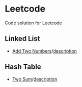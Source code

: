 # Leetcode
Code solution for Leetcode

## Linked List
- [Add Two Numbers](LinkedList/AddTwoNumbers.py)/[description](LinkedList/AddTwoNumbers.md)

## Hash Table
- [Two Sum](HashTable/TwoSum.py)/[description](HashTable/TwoSum.md)
